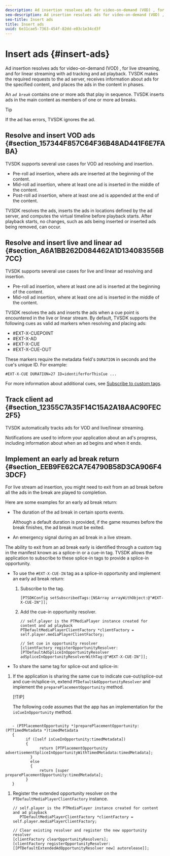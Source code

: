 ```yaml
---
description: Ad insertion resolves ads for video-on-demand (VOD) , for live streaming, and for linear streaming with ad tracking and ad playback. TVSDK makes the required requests to the ad server, receives information about ads for the specified content, and places the ads in the content in phases.
seo-description: Ad insertion resolves ads for video-on-demand (VOD) , for live streaming, and for linear streaming with ad tracking and ad playback. TVSDK makes the required requests to the ad server, receives information about ads for the specified content, and places the ads in the content in phases.
seo-title: Insert ads
title: Insert ads
uuid: 6e31cae5-7363-454f-82dd-e03c1e34cd3f
---
```


# Insert ads {#insert-ads}

Ad insertion resolves ads for video-on-demand (VOD) , for live streaming, and for linear streaming with ad tracking and ad playback. TVSDK makes the required requests to the ad server, receives information about ads for the specified content, and places the ads in the content in phases.

An *`ad break`* contains one or more ads that play in sequence. TVSDK inserts ads in the main content as members of one or more ad breaks.

>[!TIP]
>
>If the ad has errors, TVSDK ignores the ad.

## Resolve and insert VOD ads {#section_157344F857C64F36B48AD441F6E7FABA}

TVSDK supports several use cases for VOD ad resolving and insertion.

* Pre-roll ad insertion, where ads are inserted at the beginning of the content. 
* Mid-roll ad insertion, where at least one ad is inserted in the middle of the content. 
* Post-roll ad insertion, where at least one ad is appended at the end of the content.

TVSDK resolves the ads, inserts the ads in locations defined by the ad server, and computes the virtual timeline before playback starts. After playback starts, no changes, such as ads being inserted or inserted ads being removed, can occur.

## Resolve and insert live and linear ad {#section_A6A1BB262D084462A1D134083556B7CC}

TVSDK supports several use cases for live and linear ad resolving and insertion.

* Pre-roll ad insertion, where at least one ad is inserted at the beginning of the content. 
* Mid-roll ad insertion, where at least one ad is inserted in the middle of the content.

TVSDK resolves the ads and inserts the ads when a cue point is encountered in the live or linear stream. By default, TVSDK supports the following cues as valid ad markers when resolving and placing ads:

* #EXT-X-CUEPOINT 
* #EXT-X-AD 
* #EXT-X-CUE 
* #EXT-X-CUE-OUT

These markers require the metadata field's `DURATION` in seconds and the cue's unique ID. For example: 

```
#EXT-X-CUE DURATION=27 ID=identiferForThisCue ... 

```

For more information about additional cues, see [Subscribe to custom tags](../../tvsdk-3.3-for-ios/c-psdk-ios-3.3-advertising/c-psdk-ios-3.3-custom-tags-configure/t-psdk-ios-3.3-custom-tags-subscribe.md#t_psdk_ios_subscribing-to-custom-hls-tags).

## Track client ad {#section_12355C7A35F14C15A2A18AAC90FEC2F5}

TVSDK automatically tracks ads for VOD and live/linear streaming.

Notifications are used to inform your application about an ad's progress, including information about when an ad begins and when it ends.

## Implement an early ad break return {#section_EEB9FE62CA7E4790B58D3CA906F43DCF}

For live stream ad insertion, you might need to exit from an ad break before all the ads in the break are played to completion.

Here are some examples for an early ad break return:

* The duration of the ad break in certain sports events.

  Although a default duration is provided, if the game resumes before the break finishes, the ad break must be exited. 
* An emergency signal during an ad break in a live stream.

The ability to exit from an ad break early is identified through a custom tag in the manifest known as a splice-in or a cue-in tag. TVSDK allows the application to subscribe to these splice-in tags to provide a splice-in opportunity.

* To use the `#EXT-X-CUE-IN` tag as a splice-in opportunity and implement an early ad break return:

    1. Subscribe to the tag.

       ```    
       [PTSDKConfig setSubscribedTags:[NSArray arrayWithObject:@"#EXT-X-CUE-IN"]];
       ```

    1. Add the cue-in opportunity resolver.

       ```    
       // self.player is the PTMediaPlayer instance created for content and ad playback 
       PTDefaultMediaPlayerClientFactory *clientFactory = self.player.mediaPlayerClientFactory; 
             
       // Set cue in opportunity resolver 
       [clientFactory registerOpportunityResolver:[PTDefaultAdSpliceInOpportunityResolver adSpliceInOpportunityResolverWithTag:@"#EXT-X-CUE-IN"]];
       ```

* To share the same tag for splice-out and splice-in:

1. If the application is sharing the same cue to indicate cue-out/splice-out and cue-in/splice-in, extend `PTDefaultAdOpportunityResolver` and implement the `preparePlacementOpportunity` method.     
    
   [!TIP]
   
   The following code assumes that the app has an implementation for the `isCueInOpportunity` method. 
       
``` 

   - (PTPlacementOpportunity *)preparePlacementOpportunity:(PTTimedMetadata *)timedMetadata 
   { 
         if ([self isCueInOpportunity:timedMetadata]) 
         { 
               return [PTPlacementOpportunity advertisementSpliceInOpportunityWithTimedMetadata:timedMetadata]; 
           } 
           else 
           { 
               return [super preparePlacementOpportunity:timedMetadata]; 
         } 
   }
   ```

1. Register the extended opportunity resolver on the `PTDefaultMediaPlayerClientFactory` instance.

    ```    
   // self.player is the PTMediaPlayer instance created for content and ad playback 
       PTDefaultMediaPlayerClientFactory *clientFactory = self.player.mediaPlayerClientFactory; 
             
   // Clear existing resolver and register the new opportunity resolver 
   [clientFactory clearOpportunityResolvers]; 
   [clientFactory registerOpportunityResolver:[[PTDefaultExtendedAdOpportunityResolver new] autorelease]];

   ```
   

